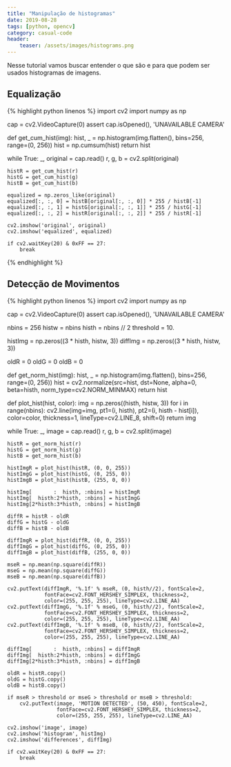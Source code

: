 ```yaml
---
title: "Manipulação de histogramas"
date: 2019-08-28
tags: [python, opencv]
category: casual-code
header:
    teaser: /assets/images/histograms.png
---
```

Nesse tutorial vamos buscar entender o que são e para que podem ser usados histogramas de imagens.
<!--more-->


## Equalização

{% highlight python linenos %}
import cv2
import numpy as np

cap = cv2.VideoCapture(0)
assert cap.isOpened(), 'UNAVAILABLE CAMERA'

def get_cum_hist(img):
    hist, _ = np.histogram(img.flatten(), bins=256, range=(0, 256))
    hist = np.cumsum(hist)
    return hist

while True:
    _, original = cap.read()
    r, g, b = cv2.split(original)
    
    histR = get_cum_hist(r)
    histG = get_cum_hist(g)
    histB = get_cum_hist(b)
    
    equalized = np.zeros_like(original)
    equalized[:, :, 0] = histB[original[:, :, 0]] * 255 / histB[-1]
    equalized[:, :, 1] = histG[original[:, :, 1]] * 255 / histG[-1]
    equalized[:, :, 2] = histR[original[:, :, 2]] * 255 / histR[-1]
    
    cv2.imshow('original', original)
    cv2.imshow('equalized', equalized)
    
    if cv2.waitKey(20) & 0xFF == 27:
        break
{% endhighlight %}

## Detecção de Movimentos

{% highlight python linenos %}
import cv2
import numpy as np

cap = cv2.VideoCapture(0)
assert cap.isOpened(), 'UNAVAILABLE CAMERA'
    
nbins = 256
histw = nbins
histh = nbins // 2
threshold = 10.

histImg = np.zeros((3 * histh, histw, 3))
diffImg = np.zeros((3 * histh, histw, 3))

oldR = 0
oldG = 0
oldB = 0

def get_norm_hist(img):
    hist, _ = np.histogram(img.flatten(), bins=256, range=(0, 256))
    hist = cv2.normalize(src=hist, dst=None, alpha=0, beta=histh,
                         norm_type=cv2.NORM_MINMAX)
    return hist

def plot_hist(hist, color):
    img = np.zeros((histh, histw, 3))
    for i in range(nbins):
        cv2.line(img=img, pt1=(i, histh), pt2=(i, histh - hist[i]), 
                 color=color, thickness=1, lineType=cv2.LINE_8, shift=0)
    return img

while True:
    _, image = cap.read()
    r, g, b = cv2.split(image)
    
    histR = get_norm_hist(r)
    histG = get_norm_hist(g)
    histB = get_norm_hist(b)
    
    histImgR = plot_hist(histR, (0, 0, 255))
    histImgG = plot_hist(histG, (0, 255, 0))
    histImgB = plot_hist(histB, (255, 0, 0))
    
    histImg[       :  histh, :nbins] = histImgR
    histImg[  histh:2*histh, :nbins] = histImgG
    histImg[2*histh:3*histh, :nbins] = histImgB
    
    diffR = histR - oldR
    diffG = histG - oldG
    diffB = histB - oldB
    
    diffImgR = plot_hist(diffR, (0, 0, 255))
    diffImgG = plot_hist(diffG, (0, 255, 0))
    diffImgB = plot_hist(diffB, (255, 0, 0))
    
    mseR = np.mean(np.square(diffR))
    mseG = np.mean(np.square(diffG))
    mseB = np.mean(np.square(diffB))
    
    cv2.putText(diffImgR, '%.1f' % mseR, (0, histh//2), fontScale=2,
                fontFace=cv2.FONT_HERSHEY_SIMPLEX, thickness=2,
                color=(255, 255, 255), lineType=cv2.LINE_AA)
    cv2.putText(diffImgG, '%.1f' % mseG, (0, histh//2), fontScale=2,
                fontFace=cv2.FONT_HERSHEY_SIMPLEX, thickness=2,
                color=(255, 255, 255), lineType=cv2.LINE_AA)
    cv2.putText(diffImgB, '%.1f' % mseB, (0, histh//2), fontScale=2,
                fontFace=cv2.FONT_HERSHEY_SIMPLEX, thickness=2,
                color=(255, 255, 255), lineType=cv2.LINE_AA)
    
    diffImg[       :  histh, :nbins] = diffImgR
    diffImg[  histh:2*histh, :nbins] = diffImgG
    diffImg[2*histh:3*histh, :nbins] = diffImgB
    
    oldR = histR.copy()
    oldG = histG.copy()
    oldB = histB.copy()
    
    if mseR > threshold or mseG > threshold or mseB > threshold:
        cv2.putText(image, 'MOTION DETECTED', (50, 450), fontScale=2,
                    fontFace=cv2.FONT_HERSHEY_SIMPLEX, thickness=2,
                    color=(255, 255, 255), lineType=cv2.LINE_AA)
    
    cv2.imshow('image', image)
    cv2.imshow('histogram', histImg)
    cv2.imshow('differences', diffImg)
    
    if cv2.waitKey(20) & 0xFF == 27:
        break
```
